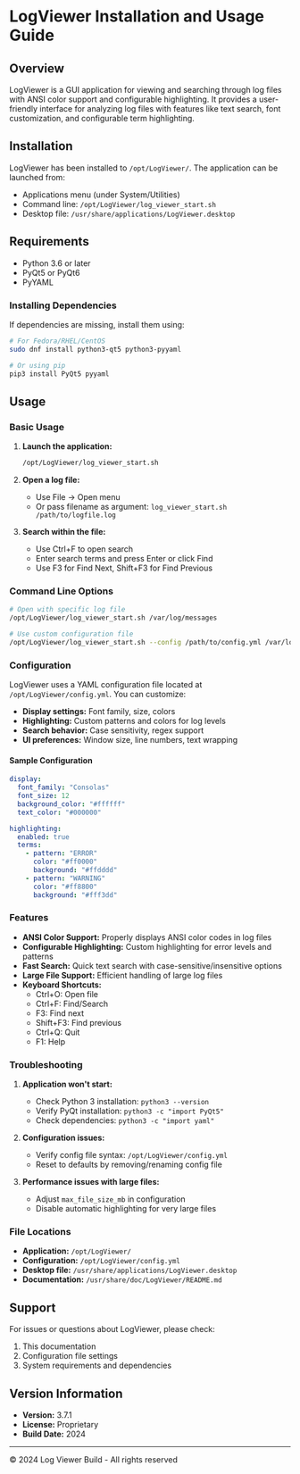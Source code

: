 # LogViewer Installation and Usage Guide

## Overview

LogViewer is a GUI application for viewing and searching through log files with ANSI color support and configurable highlighting. It provides a user-friendly interface for analyzing log files with features like text search, font customization, and configurable term highlighting.

## Installation

LogViewer has been installed to `/opt/LogViewer/`. The application can be launched from:
- Applications menu (under System/Utilities)
- Command line: `/opt/LogViewer/log_viewer_start.sh`
- Desktop file: `/usr/share/applications/LogViewer.desktop`

## Requirements

- Python 3.6 or later
- PyQt5 or PyQt6
- PyYAML

### Installing Dependencies

If dependencies are missing, install them using:

```bash
# For Fedora/RHEL/CentOS
sudo dnf install python3-qt5 python3-pyyaml

# Or using pip
pip3 install PyQt5 pyyaml
```

## Usage

### Basic Usage

1. **Launch the application:**
   ```bash
   /opt/LogViewer/log_viewer_start.sh
   ```

2. **Open a log file:**
   - Use File → Open menu
   - Or pass filename as argument: `log_viewer_start.sh /path/to/logfile.log`

3. **Search within the file:**
   - Use Ctrl+F to open search
   - Enter search terms and press Enter or click Find
   - Use F3 for Find Next, Shift+F3 for Find Previous

### Command Line Options

```bash
# Open with specific log file
/opt/LogViewer/log_viewer_start.sh /var/log/messages

# Use custom configuration file
/opt/LogViewer/log_viewer_start.sh --config /path/to/config.yml /var/log/syslog
```

### Configuration

LogViewer uses a YAML configuration file located at `/opt/LogViewer/config.yml`. You can customize:

- **Display settings:** Font family, size, colors
- **Highlighting:** Custom patterns and colors for log levels
- **Search behavior:** Case sensitivity, regex support
- **UI preferences:** Window size, line numbers, text wrapping

#### Sample Configuration

```yaml
display:
  font_family: "Consolas"
  font_size: 12
  background_color: "#ffffff"
  text_color: "#000000"

highlighting:
  enabled: true
  terms:
    - pattern: "ERROR"
      color: "#ff0000"
      background: "#ffdddd"
    - pattern: "WARNING"
      color: "#ff8800"
      background: "#fff3dd"
```

### Features

- **ANSI Color Support:** Properly displays ANSI color codes in log files
- **Configurable Highlighting:** Custom highlighting for error levels and patterns
- **Fast Search:** Quick text search with case-sensitive/insensitive options
- **Large File Support:** Efficient handling of large log files
- **Keyboard Shortcuts:**
  - Ctrl+O: Open file
  - Ctrl+F: Find/Search
  - F3: Find next
  - Shift+F3: Find previous
  - Ctrl+Q: Quit
  - F1: Help

### Troubleshooting

1. **Application won't start:**
   - Check Python 3 installation: `python3 --version`
   - Verify PyQt installation: `python3 -c "import PyQt5"`
   - Check dependencies: `python3 -c "import yaml"`

2. **Configuration issues:**
   - Verify config file syntax: `/opt/LogViewer/config.yml`
   - Reset to defaults by removing/renaming config file

3. **Performance issues with large files:**
   - Adjust `max_file_size_mb` in configuration
   - Disable automatic highlighting for very large files

### File Locations

- **Application:** `/opt/LogViewer/`
- **Configuration:** `/opt/LogViewer/config.yml`
- **Desktop file:** `/usr/share/applications/LogViewer.desktop`
- **Documentation:** `/usr/share/doc/LogViewer/README.md`

## Support

For issues or questions about LogViewer, please check:
1. This documentation
2. Configuration file settings
3. System requirements and dependencies

## Version Information

- **Version:** 3.7.1
- **License:** Proprietary
- **Build Date:** 2024

---

© 2024 Log Viewer Build - All rights reserved
